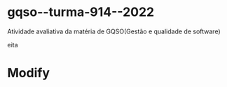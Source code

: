 # gqso--turma-914--2022
Atividade avaliativa da matéria de GQSO(Gestão e qualidade de software)


<p> eita </p>
<h1>Modify</h1>
